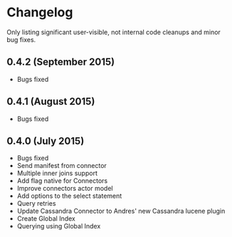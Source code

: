 # Changelog

Only listing significant user-visible, not internal code cleanups and minor bug fixes.

## 0.4.2 (September 2015)
- Bugs fixed

## 0.4.1 (August 2015)
- Bugs fixed

## 0.4.0 (July 2015)
- Bugs fixed
- Send manifest from connector
- Multiple inner joins support
- Add flag native for Connectors
- Improve connectors actor model
- Add options to the select statement
- Query retries
- Update Cassandra Connector to Andres' new Cassandra lucene plugin
- Create Global Index
- Querying using Global Index
